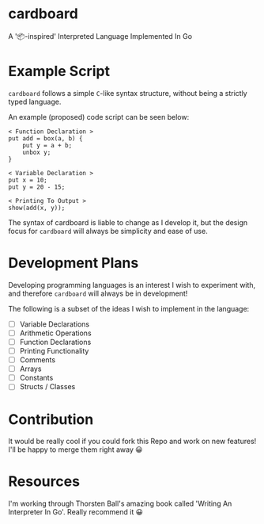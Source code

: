 # cardboard
A '📦-inspired' Interpreted Language Implemented In Go

# Example Script

``cardboard`` follows a simple ``C``-like syntax structure, without being a strictly typed language. 

An example (proposed) code script can be seen below:

```
< Function Declaration >
put add = box(a, b) {
    put y = a + b;
    unbox y;
}

< Variable Declaration >
put x = 10;
put y = 20 - 15;

< Printing To Output >
show(add(x, y));
```

The syntax of cardboard is liable to change as I develop it, but the design focus for ``cardboard`` will always be simplicity and ease of use. 

# Development Plans
Developing programming languages is an interest I wish to experiment with, and therefore ``cardboard`` will always be in development! 

The following is a subset of the ideas I wish to implement in the language:

- [ ] Variable Declarations
- [ ] Arithmetic Operations
- [ ] Function Declarations
- [ ] Printing Functionality
- [ ] Comments
- [ ] Arrays
- [ ] Constants
- [ ] Structs / Classes

# Contribution
It would be really cool if you could fork this Repo and work on new features! I'll be happy to merge them right away 😀

# Resources
I'm working through Thorsten Ball's amazing book called 'Writing An Interpreter In Go'. Really recommend it 😀